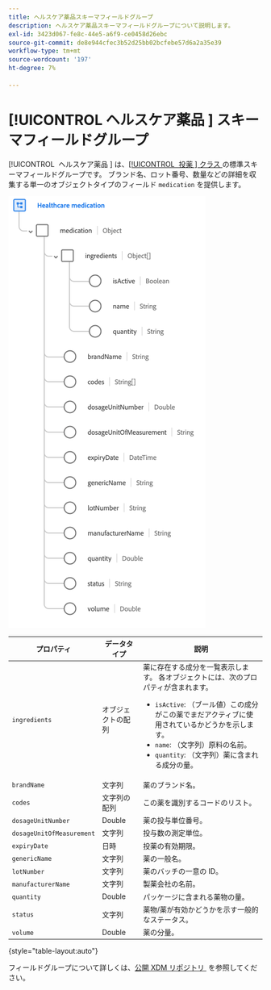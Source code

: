 ```yaml
---
title: ヘルスケア薬品スキーマフィールドグループ
description: ヘルスケア薬品スキーマフィールドグループについて説明します。
exl-id: 3423d067-fe8c-44e5-a6f9-ce0458d26ebc
source-git-commit: de8e944cfec3b52d25bb02bcfebe57d6a2a35e39
workflow-type: tm+mt
source-wordcount: '197'
ht-degree: 7%

---
```


# [!UICONTROL &#x200B; ヘルスケア薬品 &#x200B;] スキーマフィールドグループ

[!UICONTROL &#x200B; ヘルスケア薬品 &#x200B;] は、[[!UICONTROL &#x200B; 投薬 &#x200B;] クラス &#x200B;](../../classes/medication.md) の標準スキーマフィールドグループです。 ブランド名、ロット番号、数量などの詳細を収集する単一のオブジェクトタイプのフィールド `medication` を提供します。

![](../../images/field-groups/healthcare-medication.png)

| プロパティ | データタイプ | 説明 |
| --- | --- | --- |
| `ingredients` | オブジェクトの配列 | 薬に存在する成分を一覧表示します。 各オブジェクトには、次のプロパティが含まれます。 <ul><li>`isActive`: （ブール値）この成分がこの薬でまだアクティブに使用されているかどうかを示します。</li><li>`name`: （文字列）原料の名前。</li><li>`quantity`: （文字列）薬に含まれる成分の量。</li></ul> |
| `brandName` | 文字列 | 薬のブランド名。 |
| `codes` | 文字列の配列 | この薬を識別するコードのリスト。 |
| `dosageUnitNumber` | Double | 薬の投与単位番号。 |
| `dosageUnitOfMeasurement` | 文字列 | 投与数の測定単位。 |
| `expiryDate` | 日時 | 投薬の有効期限。 |
| `genericName` | 文字列 | 薬の一般名。 |
| `lotNumber` | 文字列 | 薬のバッチの一意の ID。 |
| `manufacturerName` | 文字列 | 製薬会社の名前。 |
| `quantity` | Double | パッケージに含まれる薬物の量。 |
| `status` | 文字列 | 薬物/薬が有効かどうかを示す一般的なステータス。 |
| `volume` | Double | 薬の分量。 |

{style="table-layout:auto"}

フィールドグループについて詳しくは、[&#x200B; 公開 XDM リポジトリ &#x200B;](https://github.com/adobe/xdm/blob/master/components/fieldgroups/medication/healthcare-medication.schema.json) を参照してください。
